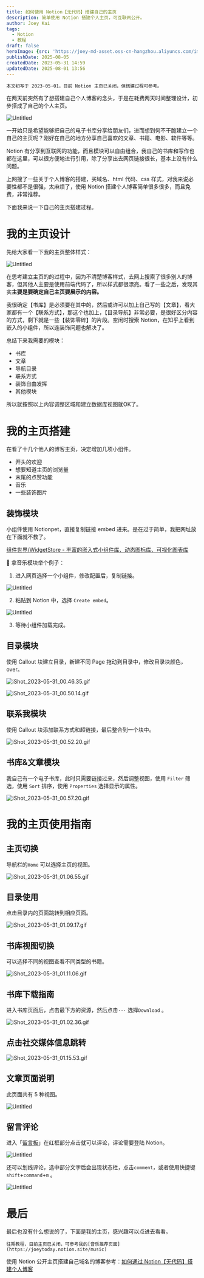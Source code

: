```yaml
---
title: 如何使用 Notion【无代码】搭建自己的主页
description: 简单使用 Notion 搭建个人主页，可互联网公开。
author: Joey Kai
tags:
  - Notion
  - 教程
draft: false
heroImage: {src: 'https://joey-md-asset.oss-cn-hangzhou.aliyuncs.com/img/202307242039420.png', inferSize: true}
publishDate: 2025-08-05
createdDate: 2023-05-31 14:59
updatedDate: 2025-08-01 13:56
---
```


```ad-caution
本文初写于 2023-05-01，目前 Notion 主页已关闭，但搭建过程可参考。
```

在两天前突然有了想搭建自己个人博客的念头，于是在耗费两天时间整理设计，初步搭成了自己的个人主页。

![Untitled](https://joey-md-asset.oss-cn-hangzhou.aliyuncs.com/img/202307242039420.png)

一开始只是希望能够把自己的电子书库分享给朋友们，进而想到何不干脆建立一个自己的主页呢？刚好在自己的地方分享自己喜欢的文章、书籍、电影、软件等等。

Notion 有分享到互联网的功能，而且模块可以自由组合，我自己的书库和写作也都在这里，可以很方便地进行引用，除了分享出去网页链接很长，基本上没有什么问题。

上网搜了一些关于个人博客的搭建，买域名、html 代码、css 样式，对我来说必要性都不是很强，太麻烦了，使用 Notion 搭建个人博客简单很多很多，而且免费，非常推荐。

下面我来说一下自己的主页搭建过程。

# 我的主页设计

先给大家看一下我的主页整体样式：

![Untitled](https://joey-md-asset.oss-cn-hangzhou.aliyuncs.com/img/202307242039421.png)

在思考建立主页的的过程中，因为不清楚博客样式，去网上搜索了很多别人的博客，但其他人主要是使用前端代码了，所以样式都很漂亮。看了一些之后，发现其实**主要是要确定自己主页要展示的内容。**

我很确定【书库】是必须要在其中的，然后或许可以加上自己写的【文章】，看大家都有一个【联系方式】，那这个也加上，【目录导航】非常必要，是很好区分内容的方式，剩下就是一些【装饰零碎】的片段。空闲时搜索 Notion，在知乎上看到嵌入的小组件，所以连装饰问题也解决了。

总结下来我需要的模块：

- 书库
- 文章
- 导航目录
- 联系方式
- 装饰自由发挥
- 其他模块

所以就按照以上内容调整区域和建立数据库视图就OK了。

# 我的主页搭建

在看了十几个他人的博客主页，决定增加几项小组件。

- 开头的欢迎
- 想要知道主页的浏览量
- 末尾的点赞功能
- 音乐
- 一些装饰图片

## 装饰模块

小组件使用 Notionpet，直接复制链接 embed 进来。是在过于简单，我把网址放在下面就不教了。

[组件世界/WidgetStore - 丰富的嵌入式小组件库、动态图标库、可视化图表库](https://cn.widgetstore.net/#/lib/basic)

🌰 拿音乐模块举个例子：

1. 进入网页选择一个小组件，修改配置后，复制链接。

![Untitled](https://joey-md-asset.oss-cn-hangzhou.aliyuncs.com/img/202307242039422.png)

2. 粘贴到 Notion 中，选择 `Create embed`。

![Untitled](https://joey-md-asset.oss-cn-hangzhou.aliyuncs.com/img/202307242039423.png)

3. 等待小组件加载完成。

## 目录模块

使用 Callout 块建立目录，新建不同 Page 拖动到目录中，修改目录块颜色，over。

![iShot_2023-05-31_00.46.35.gif](https://joey-md-asset.oss-cn-hangzhou.aliyuncs.com/img/202307242039424.gif)

![iShot_2023-05-31_00.50.14.gif](https://joey-md-asset.oss-cn-hangzhou.aliyuncs.com/img/202307242039425.gif)

## 联系我模块

使用 Callout 块添加联系方式和超链接，最后整合到一个块中。

![iShot_2023-05-31_00.52.20.gif](https://joey-md-asset.oss-cn-hangzhou.aliyuncs.com/img/202307242039426.gif)

## 书库&文章模块

我自己有一个电子书库，此时只需要链接过来，然后调整视图，使用 `Filter` 筛选，使用 `Sort` 排序，使用 `Properties` 选择显示的属性。

![iShot_2023-05-31_00.57.20.gif](https://joey-md-asset.oss-cn-hangzhou.aliyuncs.com/img/202307242039427.gif)

# 我的主页使用指南

## 主页切换

导航栏的`Home` 可以选择主页的视图。

![iShot_2023-05-31_01.06.55.gif](https://joey-md-asset.oss-cn-hangzhou.aliyuncs.com/img/202307242039428.gif)

## 目录使用

点击目录内的页面跳转到相应页面。

![iShot_2023-05-31_01.09.17.gif](https://joey-md-asset.oss-cn-hangzhou.aliyuncs.com/img/202307242039429.gif)

## 书库视图切换

可以选择不同的视图查看不同类型的书籍。

![iShot_2023-05-31_01.11.06.gif](https://joey-md-asset.oss-cn-hangzhou.aliyuncs.com/img/202307242039430.gif)

## 书库下载指南

进入书库页面后，点击最下方的资源，然后点击`···` 选择`Download` 。

![iShot_2023-05-31_01.02.36.gif](https://joey-md-asset.oss-cn-hangzhou.aliyuncs.com/img/202307242039431.gif)

## 点击社交媒体信息跳转

![iShot_2023-05-31_01.15.53.gif](https://joey-md-asset.oss-cn-hangzhou.aliyuncs.com/img/202307242039432.gif)

## 文章页面说明

此页面共有 5 种视图。

![Untitled](https://joey-md-asset.oss-cn-hangzhou.aliyuncs.com/img/202307242039433.png)

## 留言评论

进入「[留言板](https://www.notion.so/Comment-4f3363aa462d4e0bbdd079bbd9c2e39b)」在红框部分点击就可以评论，评论需要登陆 Notion。

![Untitled](https://joey-md-asset.oss-cn-hangzhou.aliyuncs.com/img/202307242039434.png)

还可以划线评论，选中部分文字后会出现状态栏，点击`comment`，或者使用快捷键`shift`+`command`+`m` 。

![Untitled](https://joey-md-asset.oss-cn-hangzhou.aliyuncs.com/img/202307242039435.png)

# 最后

最后也没有什么想说的了，下面是我的主页，感兴趣可以点进去看看。

```ad-info
往期教程，目前主页已关闭，可参考我的[音乐推荐页面](https://joeytoday.notion.site/music)
```

使用 Notion 公开主页搭建自己域名的博客参考：[如何通过 Notion【无代码】搭建个人博客](https://www.joeytoday.com/blog/2025/notion-publish-public2blog)